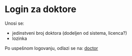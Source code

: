 # Login za doktore

Unosi se:

+ jedinstveni broj doktora (dodeljen od sistema, licenca?)
+ lozinka

Po uspešnom logovanju, odlazi se na: [doctor](./doctor/index.md)